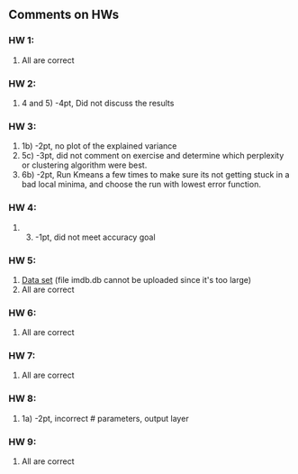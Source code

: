 ## Comments on HWs

### HW 1:
1. All are correct

### HW 2:
1. 4 and 5) -4pt, Did not discuss the results

### HW 3:
1. 1b) -2pt, no plot of the explained variance
2. 5c) -3pt, did not comment on exercise and determine which perplexity or clustering algorithm were best.
3. 6b) -2pt, Run Kmeans a few times to make sure its not getting stuck in a bad local minima, and choose the run with lowest error function.

### HW 4:
1. 3) -1pt, did not meet accuracy goal

### HW 5:
1. [Data set](../class-sql-files-20220621) (file imdb.db cannot be uploaded since it's too large)
2. All are correct

### HW 6:
1. All are correct

### HW 7:
1. All are correct

### HW 8:
1. 1a) -2pt, incorrect # parameters, output layer

### HW 9:
1. All are correct
